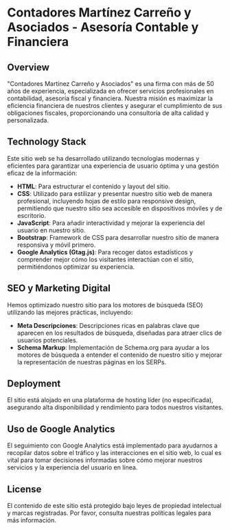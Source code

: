 # Contadores Martínez Carreño y Asociados - Asesoría Contable y Financiera

## Overview

"Contadores Martínez Carreño y Asociados" es una firma con más de 50 años de experiencia, especializada en ofrecer servicios profesionales en contabilidad, asesoría fiscal y financiera. Nuestra misión es maximizar la eficiencia financiera de nuestros clientes y asegurar el cumplimiento de sus obligaciones fiscales, proporcionando una consultoría de alta calidad y personalizada.

## Technology Stack

Este sitio web se ha desarrollado utilizando tecnologías modernas y eficientes para garantizar una experiencia de usuario óptima y una gestión eficaz de la información:

- **HTML**: Para estructurar el contenido y layout del sitio.
- **CSS**: Utilizado para estilizar y presentar nuestro sitio web de manera profesional, incluyendo hojas de estilo para responsive design, permitiendo que nuestro sitio sea accesible en dispositivos móviles y de escritorio.
- **JavaScript**: Para añadir interactividad y mejorar la experiencia del usuario en nuestro sitio.
- **Bootstrap**: Framework de CSS para desarrollar nuestro sitio de manera responsiva y móvil primero.
- **Google Analytics (Gtag.js)**: Para recoger datos estadísticos y comprender mejor cómo los visitantes interactúan con el sitio, permitiéndonos optimizar su experiencia.

## SEO y Marketing Digital

Hemos optimizado nuestro sitio para los motores de búsqueda (SEO) utilizando las mejores prácticas, incluyendo:

- **Meta Descripciones**: Descripciones ricas en palabras clave que aparecen en los resultados de búsqueda, diseñadas para atraer clics de usuarios potenciales.
- **Schema Markup**: Implementación de Schema.org para ayudar a los motores de búsqueda a entender el contenido de nuestro sitio y mejorar la representación de nuestras páginas en los SERPs.

## Deployment

El sitio está alojado en una plataforma de hosting líder (no especificada), asegurando alta disponibilidad y rendimiento para todos nuestros visitantes.

## Uso de Google Analytics

El seguimiento con Google Analytics está implementado para ayudarnos a recopilar datos sobre el tráfico y las interacciones en el sitio web, lo cual es vital para tomar decisiones informadas sobre cómo mejorar nuestros servicios y la experiencia del usuario en línea.

## License

El contenido de este sitio está protegido bajo leyes de propiedad intelectual y marcas registradas. Por favor, consulta nuestras políticas legales para más información.
